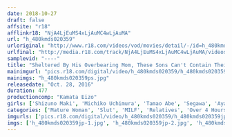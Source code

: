 ```yaml
---
date: 2018-10-27
draft: false
affsite: "r18"
afflinkr18: "NjA4LjEuMS4xLjAuMC4wLjAuMA"
url: "h_480kmds020359"
urloriginal: "http://www.r18.com/videos/vod/movies/detail/-/id=h_480kmds020359"
urlfinal: "http://media.r18.com/track/NjA4LjEuMS4xLjAuMC4wLjAuMA/videos/vod/movies/detail/-/id=h_480kmds020359"
samplevid: "----"
title: "Sheltered By His Overbearing Mom, These Sons Can't Contain Their Own Lust 30 Girls, 8 Hours"
mainimgurl: "pics.r18.com/digital/video/h_480kmds020359/h_480kmds020359ps.jpg"
mainimgs: "h_480kmds020359ps.jpg"
releasedate: "Oct. 28, 2016"
duration: 477
productioncomp: "Kamata Eizo"
girls: ['Shizuno Maki', 'Michiko Uchimura', 'Tamao Abe', 'Segawa', 'Ayano Uchida']
categories: ['Mature Woman', 'Slut', 'MILF', 'Relatives', 'Over 4 Hours']
imgurls: ['pics.r18.com/digital/video/h_480kmds020359/h_480kmds020359jp-1.jpg', 'pics.r18.com/digital/video/h_480kmds020359/h_480kmds020359jp-2.jpg', 'pics.r18.com/digital/video/h_480kmds020359/h_480kmds020359jp-3.jpg', 'pics.r18.com/digital/video/h_480kmds020359/h_480kmds020359jp-4.jpg', 'pics.r18.com/digital/video/h_480kmds020359/h_480kmds020359jp-5.jpg', 'pics.r18.com/digital/video/h_480kmds020359/h_480kmds020359jp-6.jpg', 'pics.r18.com/digital/video/h_480kmds020359/h_480kmds020359jp-7.jpg', 'pics.r18.com/digital/video/h_480kmds020359/h_480kmds020359jp-8.jpg', 'pics.r18.com/digital/video/h_480kmds020359/h_480kmds020359jp-9.jpg', 'pics.r18.com/digital/video/h_480kmds020359/h_480kmds020359jp-10.jpg', 'pics.r18.com/digital/video/h_480kmds020359/h_480kmds020359jp-11.jpg', 'pics.r18.com/digital/video/h_480kmds020359/h_480kmds020359jp-12.jpg', 'pics.r18.com/digital/video/h_480kmds020359/h_480kmds020359jp-13.jpg', 'pics.r18.com/digital/video/h_480kmds020359/h_480kmds020359jp-14.jpg', 'pics.r18.com/digital/video/h_480kmds020359/h_480kmds020359jp-15.jpg', 'pics.r18.com/digital/video/h_480kmds020359/h_480kmds020359jp-16.jpg', 'pics.r18.com/digital/video/h_480kmds020359/h_480kmds020359jp-17.jpg', 'pics.r18.com/digital/video/h_480kmds020359/h_480kmds020359jp-18.jpg', 'pics.r18.com/digital/video/h_480kmds020359/h_480kmds020359jp-19.jpg', 'pics.r18.com/digital/video/h_480kmds020359/h_480kmds020359jp-20.jpg']
imgs: ['h_480kmds020359jp-1.jpg', 'h_480kmds020359jp-2.jpg', 'h_480kmds020359jp-3.jpg', 'h_480kmds020359jp-4.jpg', 'h_480kmds020359jp-5.jpg', 'h_480kmds020359jp-6.jpg', 'h_480kmds020359jp-7.jpg', 'h_480kmds020359jp-8.jpg', 'h_480kmds020359jp-9.jpg', 'h_480kmds020359jp-10.jpg', 'h_480kmds020359jp-11.jpg', 'h_480kmds020359jp-12.jpg', 'h_480kmds020359jp-13.jpg', 'h_480kmds020359jp-14.jpg', 'h_480kmds020359jp-15.jpg', 'h_480kmds020359jp-16.jpg', 'h_480kmds020359jp-17.jpg', 'h_480kmds020359jp-18.jpg', 'h_480kmds020359jp-19.jpg', 'h_480kmds020359jp-20.jpg']
---
```

